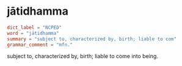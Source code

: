 # jātidhamma

``` toml
dict_label = "NCPED"
word = "jātidhamma"
summary = "subject to, characterized by, birth; liable to com"
grammar_comment = "mfn."
```

subject to, characterized by, birth; liable to come into being.

